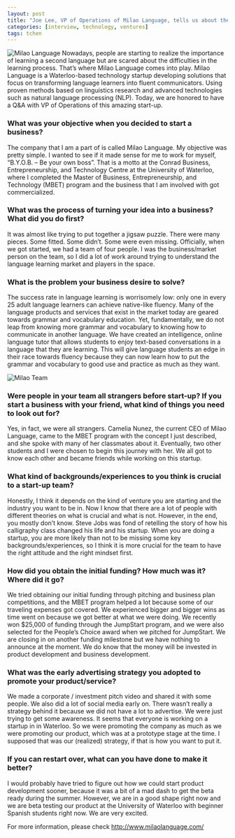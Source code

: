 ```yaml
---
layout: post
title: "Joe Lee, VP of Operations of Milao Language, tells us about their innovative language training technology and the importance of planning everything ahead"
categories: [interview, technology, ventures]
tags: tchen
---
```


![Milao Language](http://c3inspire.com/wp-content/uploads/2013/09/highres-milao.jpg)
Nowadays, people are starting to realize the importance of learning a second language but are scared about the difficulties in the learning process. That’s where Milao Language comes into play. Milao Language is a Waterloo-based technology startup developing solutions that focus on transforming language learners into fluent communicators. Using proven methods based on linguistics research and advanced technologies such as natural language processing (NLP). Today, we are honored to have a Q&A with VP of Operations of this amazing start-up.

### What was your objective when you decided to start a business?
The company that I am a part of is called Milao Language. My objective was pretty simple. I wanted to see if it made sense for me to work for myself, “B.Y.O.B. – Be your own boss”. That is a motto at the Conrad Business, Entrepreneurship, and Technology Centre at the University of Waterloo, where I completed the Master of Business, Entrepreneurship, and Technology (MBET) program and the business that I am involved with got commercialized.

### What was the process of turning your idea into a business? What did you do first?
It was almost like trying to put together a jigsaw puzzle. There were many pieces. Some fitted. Some didn’t. Some were even missing. Officially, when we got started, we had a team of four people. I was the business/market person on the team, so I did a lot of work around trying to understand the language learning market and players in the space.

### What is the problem your business desire to solve?
The success rate in language learning is worrisomely low: only one in every 25 adult language learners can achieve native-like fluency. Many of the language products and services that exist in the market today are geared towards grammar and vocabulary education. Yet, fundamentally, we do not leap from knowing more grammar and vocabulary to knowing how to communicate in another language. We have created an intelligence, online language tutor that allows students to enjoy text-based conversations in a language that they are learning. This will give language students an edge in their race towards fluency because they can now learn how to put the grammar and vocabulary to good use and practice as much as they want.

![Milao Team](http://c3inspire.com/wp-content/uploads/2013/09/IMG_9213-300x200.jpg)

### Were people in your team all strangers before start-up? If you start a business with your friend, what kind of things you need to look out for?

Yes, in fact, we were all strangers. Camelia Nunez, the current CEO of Milao Language, came to the MBET program with the concept I just described, and she spoke with many of her classmates about it. Eventually, two other students and I were chosen to begin this journey with her. We all got to know each other and became friends while working on this startup.

### What kind of backgrounds/experiences to you think is crucial to a start-up team?

Honestly, I think it depends on the kind of venture you are starting and the industry you want to be in. Now I know that there are a lot of people with different theories on what is crucial and what is not. However, in the end, you mostly don’t know. Steve Jobs was fond of retelling the story of how his calligraphy class changed his life and his startup. When you are doing a startup, you are more likely than not to be missing some key backgrounds/experiences, so I think it is more crucial for the team to have the right attitude and the right mindset first.

### How did you obtain the initial funding? How much was it? Where did it go?

We tried obtaining our initial funding through pitching and business plan competitions, and the MBET program helped a lot because some of our traveling expenses got covered. We experienced bigger and bigger wins as time went on because we got better at what we were doing. We recently won $25,000 of funding through the JumpStart program, and we were also selected for the People’s Choice award when we pitched for JumpStart. We are closing in on another funding milestone but we have nothing to announce at the moment. We do know that the money will be invested in product development and business development.

### What was the early advertising strategy you adopted to promote your product/service?

We made a corporate / investment pitch video and shared it with some people. We also did a lot of social media early on. There wasn’t really a strategy behind it because we did not have a lot to advertise. We were just trying to get some awareness. It seems that everyone is working on a startup in in Waterloo. So we were promoting the company as much as we were promoting our product, which was at a prototype stage at the time. I supposed that was our (realized) strategy, if that is how you want to put it.

### If you can restart over, what can you have done to make it better?

I would probably have tried to figure out how we could start product development sooner, because it was a bit of a mad dash to get the beta ready during the summer. However, we are in a good shape right now and we are beta testing our product at the University of Waterloo with beginner Spanish students right now. We are very excited.

For more information, please check http://www.milaolanguage.com/
